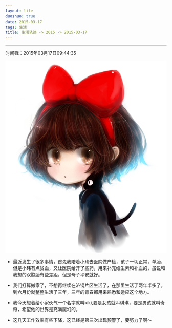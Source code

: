 ```yaml
---
layout: life
duoshuo: true
date: 2015-03-17
tags: 生活
title: 生活轨迹 -> 2015 -> 2015-03-17
---
```


*******

时间戳：2015年03月17日09:44:35

![kiki](/life/2015/2015res/2015-03-17.png)

* 最近发生了很多事情，首先我陪着小玮去医院做产检，孩子一切正常，单胎，但是小玮有点贫血，又让医院给开了些药，用来补充维生素和补血的，虽说和我想的双胞胎有些差距，但是母子平安就好。

* 我们打算搬家了，不想再继续在济钢片区生活了，在那里生活了两年半多了，到六月份就整整生活了三年，三年的青春都用来熟悉和适应这个地方。

* 我今天想着给小家伙气一个名字就叫kiki,要是女孩就叫琪琪，要是男孩就叫奇奇，希望他的世界是充满魔幻的。

* 这几天工作效率有些下降，这已经是第三次出现预警了，要努力了啊～

